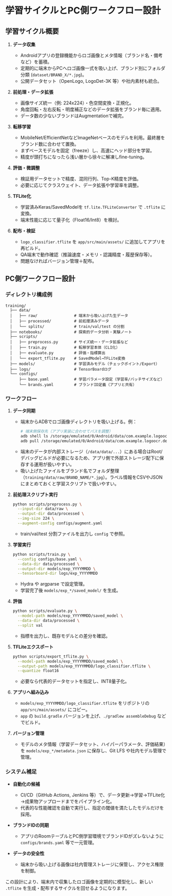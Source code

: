 # 学習サイクルとPC側ワークフロー設計

## 学習サイクル概要
1. **データ収集**
   - Androidアプリの登録機能からロゴ画像とメタ情報（ブランド名・備考など）を蓄積。
   - 定期的に端末からPCへロゴ画像一式を吸い上げ、ブランド別にフォルダ分類 (`dataset/BRAND_X/*.jpg`)。
   - 公開データセット（OpenLogo, LogoDet-3K 等）や社内素材も統合。

2. **前処理・データ拡張**
   - 画像サイズ統一（例: 224x224）・色空間変換・正規化。
   - 角度回転・左右反転・明度補正などのデータ拡張をブランド毎に適用。
   - データ数の少ないブランドはAugmentationで補完。

3. **転移学習**
   - MobileNet/EfficientNetなどImageNetベースのモデルを利用。最終層をブランド数に合わせて置換。
   - まずベースモデルを固定（freeze）し、高速にヘッド部分を学習。
   - 精度が頭打ちになったら浅い層から徐々に解凍しfine-tuning。

4. **評価・微調整**
   - 検証用データセットで精度、混同行列、Top-K精度を評価。
   - 必要に応じてクラスウェイト、データ拡張や学習率を調整。

5. **TFLite化**
   - 学習済みKeras/SavedModelを `tf.lite.TFLiteConverter` で `.tflite` に変換。
   - 端末性能に応じて量子化（Float16/Int8）を検討。

6. **配布・検証**
   - `logo_classifier.tflite` を `app/src/main/assets/` に追加してアプリを再ビルド。
   - QA端末で動作確認（推論速度・メモリ・認識精度・履歴保存等）。
   - 問題なければバージョン管理＋配布。

## PC側ワークフロー設計

### ディレクトリ構成例
```
training/
  ├── data/
  │   ├── raw/                # 端末から吸い上げた生データ
  │   ├── processed/          # 前処理済みデータ
  │   └── splits/             # train/val/test の分割
  ├── notebooks/              # 探索的データ分析・実験ノート
  ├── scripts/
  │   ├── preprocess.py       # サイズ統一・データ拡張など
  │   ├── train.py            # 転移学習本体（CLI化）
  │   ├── evaluate.py         # 評価・指標算出
  │   └── export_tflite.py    # SavedModel→TFLite変換
  ├── models/                 # 学習済みモデル（チェックポイント/Export）
  ├── logs/                   # TensorBoardログ
  └── configs/
      ├── base.yaml           # 学習パラメータ設定（学習率/バッチサイズなど）
      └── brands.yaml         # ブランドID定義（アプリと共有）
```

### ワークフロー
1. **データ同期**
   - 端末からADBでロゴ画像ディレクトリを吸い上げる。例：
     ```bash
     # 端末側保存先（アプリ実装に合わせてパスを調整）
     adb shell ls /storage/emulated/0/Android/data/com.example.logoocr.debug/files/logos
     adb pull /storage/emulated/0/Android/data/com.example.logoocr.debug/files/logos ./training/data/raw
     ```
   - 端末のデータが内部ストレージ（`/data/data/...`）にある場合はRoot/デバッグビルドが必要になるため、アプリ側で外部ストレージ配下に保存する運用が扱いやすい。
   - 吸い上げたファイルをブランド名でフォルダ整理（`training/data/raw/BRAND_NAME/*.jpg`）。ラベル情報をCSVやJSONにまとめておくと学習スクリプトで扱いやすい。

2. **前処理スクリプト実行**
   ```bash
   python scripts/preprocess.py \
     --input-dir data/raw \
     --output-dir data/processed \
     --img-size 224 \
     --augment-config configs/augment.yaml
   ```
   - train/val/test 分割ファイルを出力し `config` で参照。

3. **学習実行**
   ```bash
   python scripts/train.py \
     --config configs/base.yaml \
     --data-dir data/processed \
     --output-dir models/exp_YYYYMMDD \
     --tensorboard-dir logs/exp_YYYYMMDD
   ```
   - Hydra や argparse で設定管理。  
   - 学習完了後 `models/exp_*/saved_model/` を生成。

4. **評価**
   ```bash
   python scripts/evaluate.py \
     --model-path models/exp_YYYYMMDD/saved_model \
     --data-dir data/processed \
     --split val
   ```
   - 指標を出力し、既存モデルとの差分を確認。

5. **TFLiteエクスポート**
   ```bash
   python scripts/export_tflite.py \
     --model-path models/exp_YYYYMMDD/saved_model \
     --output-path models/exp_YYYYMMDD/logo_classifier.tflite \
     --quantize float16
   ```
   - 必要なら代表的データセットを指定し、INT8量子化。

6. **アプリへ組み込み**
   - `models/exp_YYYYMMDD/logo_classifier.tflite` をリポジトリの `app/src/main/assets/` にコピー。
   - `app` の `build.gradle` バージョンを上げ、`./gradlew assembleDebug` などでビルド。

7. **バージョン管理**
   - モデルのメタ情報（学習データセット、ハイパーパラメータ、評価結果）を `models/exp_*/metadata.json` に保存し、Git LFS や社内モデル管理で管理。

### システム補足
- **自動化の候補**  
  - CI/CD（GitHub Actions, Jenkins 等）で、データ更新→学習→TFLite化→成果物アップロードまでをパイプライン化。
  - 代表的な性能確認を自動で実行し、指定の閾値を満たしたモデルだけを採用。

- **ブランドIDの同期**  
  - アプリのRoomテーブルとPC側学習環境でブランドIDがズレないように `configs/brands.yaml` 等で一元管理。

- **データの安全性**  
  - 端末から吸い上げる画像は社内管理ストレージに保管し、アクセス権限を制御。

この設計により、端末内で収集したロゴ画像を定期的に模型化し、新しい `.tflite` を生成・配布するサイクルを回せるようになります。
